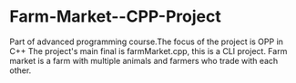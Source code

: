 # Farm-Market--CPP-Project
Part of advanced programming course.The focus of the project is OPP in C++
The project's main final is farmMarket.cpp, this is a CLI project.
Farm market is a farm with multiple animals and farmers who trade with each other. 
 
